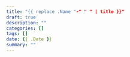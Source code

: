 ```yaml
---
title: "{{ replace .Name "-" " " | title }}"
draft: true
description: ""
categories: []
tags: []
date: {{ .Date }}
summary: ""
---
```

